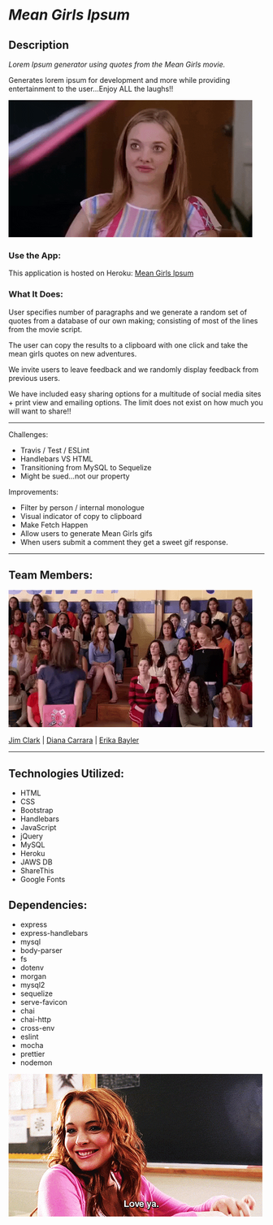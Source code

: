 # *Mean Girls Ipsum*

## Description
*Lorem Ipsum generator using quotes from the Mean Girls movie.*  

Generates lorem ipsum for development and more while providing entertainment to the user...Enjoy ALL the laughs!!

![](./public/images/Laugh.gif)

### Use the App:

This application is hosted on Heroku: [Mean Girls Ipsum](http://www.meangirlsipsum.net/)

### What It Does: 

 User specifies number of paragraphs and we generate a random set of quotes from a database of our own making; consisting of most of the lines from the movie script.

The user can copy the results to a clipboard with one click and take the mean girls quotes on new adventures. 
 
 We invite users to leave feedback and we randomly display feedback from previous users. 
 
We have included easy sharing options for a multitude of social media sites + print view and emailing options. The limit does not exist on how much you will want to share!!

---------------------------------------------

Challenges: 
 - Travis / Test / ESLint
 - Handlebars VS HTML
 - Transitioning from MySQL to Sequelize
 - Might be sued...not our property

Improvements: 
- Filter by person / internal monologue
- Visual indicator of copy to clipboard
- Make Fetch Happen
- Allow users to generate Mean Girls gifs
- When users submit a comment they get a sweet gif response. 

----------------------------------------------------

## Team Members:

![](./public/images/team.gif)


[Jim Clark](https://github.com/jmclark801)  |   [Diana Carrara](https://github.com/dicarrara)      |    [Erika Bayler](https://github.com/EBayler)

------------------------------------------------
## Technologies Utilized:
- HTML 
- CSS 
- Bootstrap
- Handlebars
- JavaScript 
- jQuery  
- MySQL
- Heroku
- JAWS DB 
- ShareThis
- Google Fonts


## Dependencies:
- express 
- express-handlebars
- mysql 
- body-parser 
- fs
- dotenv
- morgan
- mysql2
- sequelize
- serve-favicon
- chai
- chai-http
- cross-env
- eslint
- mocha
- prettier
- nodemon 

![](./public/images/loveya.gif)
